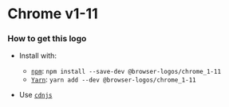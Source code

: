 # Chrome v1-11

### How to get this logo

* Install with:

  * [`npm`](https://www.npmjs.com/): `npm install --save-dev @browser-logos/chrome_1-11`
  * [`Yarn`](https://yarnpkg.com/): `yarn add --dev @browser-logos/chrome_1-11`

* Use [`cdnjs`](https://cdnjs.com/libraries/browser-logos)
